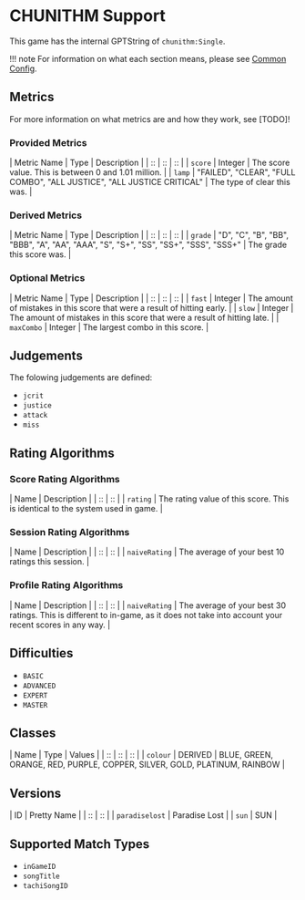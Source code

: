# CHUNITHM Support

This game has the internal GPTString of `chunithm:Single`.

!!! note
	For information on what each section means, please see [Common Config](../common-config/index.md).

## Metrics

For more information on what metrics are and how they work, see [TODO]!

### Provided Metrics

| Metric Name | Type | Description |
| :: | :: | :: |
| `score` | Integer | The score value. This is between 0 and 1.01 million. |
| `lamp` | "FAILED", "CLEAR", "FULL COMBO", "ALL JUSTICE", "ALL JUSTICE CRITICAL" | The type of clear this was. |

### Derived Metrics

| Metric Name | Type | Description |
| :: | :: | :: |
| `grade` | "D", "C", "B", "BB", "BBB", "A", "AA", "AAA", "S", "S+", "SS", "SS+", "SSS", "SSS+" | The grade this score was. |

### Optional Metrics

| Metric Name | Type | Description |
| :: | :: | :: |
| `fast` | Integer | The amount of mistakes in this score that were a result of hitting early. |
| `slow` | Integer | The amount of mistakes in this score that were a result of hitting late. |
| `maxCombo` | Integer | The largest combo in this score. |

## Judgements

The folowing judgements are defined:

- `jcrit`
- `justice`
- `attack`
- `miss`

## Rating Algorithms

### Score Rating Algorithms

| Name | Description |
| :: | :: |
| `rating` | The rating value of this score. This is identical to the system used in game. |

### Session Rating Algorithms

| Name | Description |
| :: | :: |
| `naiveRating` | The average of your best 10 ratings this session. |

### Profile Rating Algorithms

| Name | Description |
| :: | :: |
| `naiveRating` | The average of your best 30 ratings. This is different to in-game, as it does not take into account your recent scores in any way. |

## Difficulties

- `BASIC`
- `ADVANCED`
- `EXPERT`
- `MASTER`

## Classes

| Name | Type | Values |
| :: | :: | :: |
| `colour` | DERIVED | BLUE, GREEN, ORANGE, RED, PURPLE, COPPER, SILVER, GOLD, PLATINUM, RAINBOW |

## Versions

| ID | Pretty Name |
| :: | :: |
| `paradiselost` | Paradise Lost |
| `sun` | SUN |

## Supported Match Types

- `inGameID`
- `songTitle`
- `tachiSongID`
